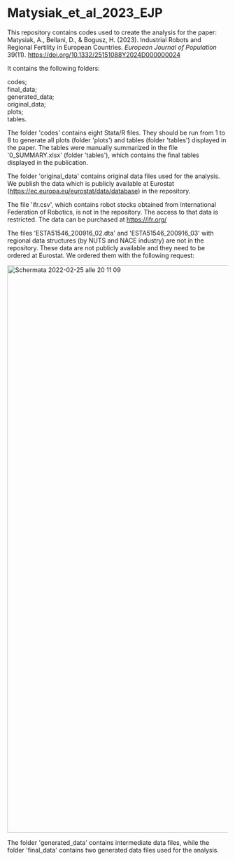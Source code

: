 # Matysiak_et_al_2023_EJP

This repository contains codes used to create the analysis for the paper:
Matysiak, A., Bellani, D., & Bogusz, H. (2023). Industrial Robots and Regional Fertility in European Countries. *European Journal of Population* 39(11). https://doi.org/10.1332/25151088Y2024D000000024

It contains the following folders:

codes;\
final_data;\
generated_data;\
original_data;\
plots;\
tables.

The folder 'codes' contains eight Stata/R files. They should be run from 1 to 8 to generate all plots (folder 'plots') and tables (folder 'tables') displayed in the paper. The tables were manually summarized in the file '0_SUMMARY.xlsx' (folder 'tables'), which contains the final tables displayed in the publication.

The folder 'original_data' contains original data files used for the analysis. We publish the data which is publicly available at Eurostat (https://ec.europa.eu/eurostat/data/database) in the repository.

The file 'ifr.csv', which contains robot stocks obtained from International Federation of Robotics, is not in the repository. The access to that data is restricted. The data can be purchased at https://ifr.org/ 

The files 'ESTA51546_200916_02.dta' and 'ESTA51546_200916_03' with regional data structures (by NUTS and NACE industry) are not in the repository. These data are not publicly available and they need to be ordered at Eurostat. We ordered them with the following request:

<img width="1295" alt="Schermata 2022-02-25 alle 20 11 09" src="https://github.com/LabFam/Matysiak_et_al_2023_EJP/assets/56295276/ddf0b465-25b7-40ca-8c4f-68711b5caa5f">

The folder 'generated_data' contains intermediate data files, while the folder 'final_data' contains two generated data files used for the analysis.
